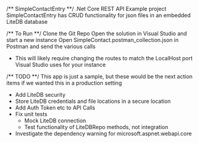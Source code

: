 /** SimpleContactEntry **/
.Net Core REST API Example project
SimpleContactEntry has CRUD functionality for json files in an embedded LiteDB database

/** To Run **/
Clone the Git Repo
Open the solution in Visual Studio and start a new instance
Open SimpleContact.postman_collection.json in Postman and send the various calls
 - This will likely require changing the routes to match the LocalHost port Visual Studio uses for your instance

 /** TODO **/
 This app is just a sample, but these would be the next action items if we wanted this in a production setting

 - Add LiteDB security
 - Store LiteDB credentials and file locations in a secure location
 - Add Auth Token etc to API Calls
 - Fix unit tests
	- Mock LiteDB connection
	- Test functionality of LiteDBRepo methods, not integration
 - Investigate the dependency warning for microsoft.aspnet.webapi.core
